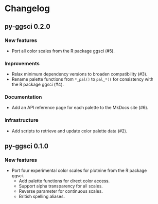 # Changelog

## py-ggsci 0.2.0

### New features

- Port all color scales from the R package ggsci (#5).

### Improvements

- Relax minimum dependency versions to broaden compatibility (#3).
- Rename palette functions from `*_pal()` to `pal_*()` for consistency
  with the R package ggsci (#4).

### Documentation

- Add an API reference page for each palette to the MkDocs site (#6).

### Infrastructure

- Add scripts to retrieve and update color palette data (#2).

## py-ggsci 0.1.0

### New features

- Port four experimental color scales for plotnine from the R package ggsci.
  - Add palette functions for direct color access.
  - Support alpha transparency for all scales.
  - Reverse parameter for continuous scales.
  - British spelling aliases.
